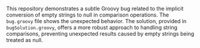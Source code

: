 This repository demonstrates a subtle Groovy bug related to the implicit conversion of empty strings to null in comparison operations.  The `bug.groovy` file shows the unexpected behavior. The solution, provided in `bugSolution.groovy`, offers a more robust approach to handling string comparisons, preventing unexpected results caused by empty strings being treated as null.